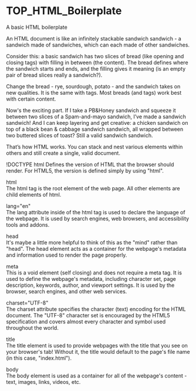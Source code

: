 # TOP_HTML_Boilerplate

A basic HTML boilerplate

An HTML document is like an infinitely stackable sandwich sandwich - a sandwich made of sandwiches, which can each made of other sandwiches.

Consider this: a basic sandwich has two slices of bread (like opening and closing tags) with filling in between (the content). The bread defines where the sandwich starts and ends, and the filling gives it meaning (is an empty pair of bread slices really a sandwich?).

Change the bread - rye, sourdough, potato - and the sandwich takes on new qualities. It is the same with tags. Most breads (and tags) work best with certain content.

Now's the exciting part. If I take a PB&Honey sandwich and squeeze it between two slices of a Spam-and-mayo sandwich, I’ve made a sandwich sandwich! And I can keep layering and get creative: a chicken sandwich on top of a black bean & cabbage sandwich sandwich, all wrapped between two buttered slices of toast? Still a valid sandwich sandwich.

That’s how HTML works. You can stack and nest various elements within others and still create a single, valid document.

!DOCTYPE html
Defines the version of HTML that the browser should render. For HTML5, the version is defined simply by using "html".

html<br>
The html tag is the root element of the web page. All other elements are child elements of html.

lang="en"<br>
The lang attribute inside of the html tag is used to declare the language of the webpage. It is used by search engines, web browsers, and accessibility tools and addons.

head<br>
It's maybe a little more helpful to think of this as the "mind" rather than "head". The head element acts as a container for the webpage's metadata and information used to render the page properly.

meta<br>
This is a void element (self closing) and does not require a meta tag. It is used to define the webpage's metadata, including character set, page description, keywords, author, and viewport settings. It is used by the browser, search engines, and other web services.

charset="UTF-8"<br>
The charset attribute specifies the character (text) encoding for the HTML document. The "UTF-8" character set is encouraged by the HTML5 specification and covers almost every character and symbol used throughout the world.

title<br>
The title element is used to provide webpages with the title that you see on your browser's tab! Without it, the title would default to the page's file name (in this case, "index.html").

body<br>
The body element is used as a container for all of the webpage's content - text, images, links, videos, etc.
